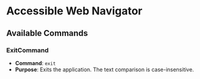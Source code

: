 # Accessible Web Navigator

## Available Commands

### ExitCommand
- **Command**: `exit`
- **Purpose**: Exits the application. The text comparison is case-insensitive.
